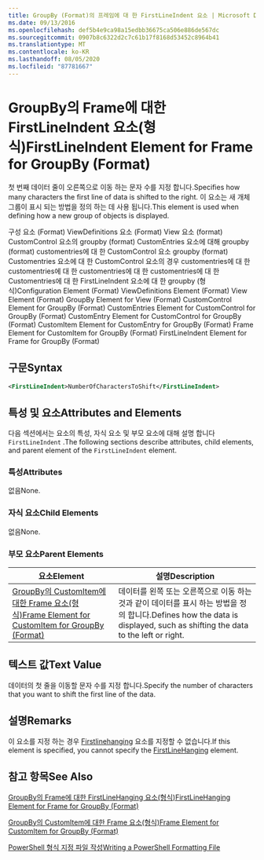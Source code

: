 ```yaml
---
title: GroupBy (Format)의 프레임에 대 한 FirstLineIndent 요소 | Microsoft Docs
ms.date: 09/13/2016
ms.openlocfilehash: def5b4e9ca98a15edbb36675ca506e886de567dc
ms.sourcegitcommit: 0907b8c6322d2c7c61b17f8168d53452c8964b41
ms.translationtype: MT
ms.contentlocale: ko-KR
ms.lasthandoff: 08/05/2020
ms.locfileid: "87781667"
---
```

# <a name="firstlineindent-element-for-frame-for-groupby-format"></a><span data-ttu-id="e3222-102">GroupBy의 Frame에 대한 FirstLineIndent 요소(형식)</span><span class="sxs-lookup"><span data-stu-id="e3222-102">FirstLineIndent Element for Frame for GroupBy (Format)</span></span>

<span data-ttu-id="e3222-103">첫 번째 데이터 줄이 오른쪽으로 이동 하는 문자 수를 지정 합니다.</span><span class="sxs-lookup"><span data-stu-id="e3222-103">Specifies how many characters the first line of data is shifted to the right.</span></span> <span data-ttu-id="e3222-104">이 요소는 새 개체 그룹이 표시 되는 방법을 정의 하는 데 사용 됩니다.</span><span class="sxs-lookup"><span data-stu-id="e3222-104">This element is used when defining how a new group of objects is displayed.</span></span>

<span data-ttu-id="e3222-105">구성 요소 (Format) ViewDefinitions 요소 (Format) View 요소 (format) CustomControl 요소의 groupby (format) CustomEntries 요소에 대해 groupby (format) customentries에 대 한 CustomControl 요소 groupby (format) Customentries 요소에 대 한 CustomControl 요소의 경우 customentries에 대 한 customentries에 대 한 customentries에 대 한 customentries에 대 한 Customentries에 대 한 FirstLineIndent 요소에 대 한 groupby (형식)</span><span class="sxs-lookup"><span data-stu-id="e3222-105">Configuration Element (Format) ViewDefinitions Element (Format) View Element (Format) GroupBy Element for View (Format) CustomControl Element for GroupBy (Format) CustomEntries Element for CustomControl for GroupBy (Format) CustomEntry Element for CustomControl for GroupBy (Format) CustomItem Element for CustomEntry for GroupBy (Format) Frame Element for CustomItem for GroupBy (Format) FirstLineIndent Element for Frame for GroupBy (Format)</span></span>

## <a name="syntax"></a><span data-ttu-id="e3222-106">구문</span><span class="sxs-lookup"><span data-stu-id="e3222-106">Syntax</span></span>

```xml
<FirstLineIndent>NumberOfCharactersToShift</FirstLineIndent>
```

## <a name="attributes-and-elements"></a><span data-ttu-id="e3222-107">특성 및 요소</span><span class="sxs-lookup"><span data-stu-id="e3222-107">Attributes and Elements</span></span>

<span data-ttu-id="e3222-108">다음 섹션에서는 요소의 특성, 자식 요소 및 부모 요소에 대해 설명 합니다 `FirstLineIndent` .</span><span class="sxs-lookup"><span data-stu-id="e3222-108">The following sections describe attributes, child elements, and parent element of the `FirstLineIndent` element.</span></span>

### <a name="attributes"></a><span data-ttu-id="e3222-109">특성</span><span class="sxs-lookup"><span data-stu-id="e3222-109">Attributes</span></span>

<span data-ttu-id="e3222-110">없음</span><span class="sxs-lookup"><span data-stu-id="e3222-110">None.</span></span>

### <a name="child-elements"></a><span data-ttu-id="e3222-111">자식 요소</span><span class="sxs-lookup"><span data-stu-id="e3222-111">Child Elements</span></span>

<span data-ttu-id="e3222-112">없음</span><span class="sxs-lookup"><span data-stu-id="e3222-112">None.</span></span>

### <a name="parent-elements"></a><span data-ttu-id="e3222-113">부모 요소</span><span class="sxs-lookup"><span data-stu-id="e3222-113">Parent Elements</span></span>

|<span data-ttu-id="e3222-114">요소</span><span class="sxs-lookup"><span data-stu-id="e3222-114">Element</span></span>|<span data-ttu-id="e3222-115">설명</span><span class="sxs-lookup"><span data-stu-id="e3222-115">Description</span></span>|
|-------------|-----------------|
|[<span data-ttu-id="e3222-116">GroupBy의 CustomItem에 대한 Frame 요소(형식)</span><span class="sxs-lookup"><span data-stu-id="e3222-116">Frame Element for CustomItem for GroupBy (Format)</span></span>](./frame-element-for-customitem-for-groupby-format.md)|<span data-ttu-id="e3222-117">데이터를 왼쪽 또는 오른쪽으로 이동 하는 것과 같이 데이터를 표시 하는 방법을 정의 합니다.</span><span class="sxs-lookup"><span data-stu-id="e3222-117">Defines how the data is displayed, such as shifting the data to the left or right.</span></span>|

## <a name="text-value"></a><span data-ttu-id="e3222-118">텍스트 값</span><span class="sxs-lookup"><span data-stu-id="e3222-118">Text Value</span></span>

<span data-ttu-id="e3222-119">데이터의 첫 줄을 이동할 문자 수를 지정 합니다.</span><span class="sxs-lookup"><span data-stu-id="e3222-119">Specify the number of characters that you want to shift the first line of the data.</span></span>

## <a name="remarks"></a><span data-ttu-id="e3222-120">설명</span><span class="sxs-lookup"><span data-stu-id="e3222-120">Remarks</span></span>

<span data-ttu-id="e3222-121">이 요소를 지정 하는 경우 [Firstlinehanging](./firstlinehanging-element-for-frame-for-groupby-format.md) 요소를 지정할 수 없습니다.</span><span class="sxs-lookup"><span data-stu-id="e3222-121">If this element is specified, you cannot specify the [FirstLineHanging](./firstlinehanging-element-for-frame-for-groupby-format.md) element.</span></span>

## <a name="see-also"></a><span data-ttu-id="e3222-122">참고 항목</span><span class="sxs-lookup"><span data-stu-id="e3222-122">See Also</span></span>

[<span data-ttu-id="e3222-123">GroupBy의 Frame에 대한 FirstLineHanging 요소(형식)</span><span class="sxs-lookup"><span data-stu-id="e3222-123">FirstLineHanging Element for Frame for GroupBy (Format)</span></span>](./firstlinehanging-element-for-frame-for-groupby-format.md)

[<span data-ttu-id="e3222-124">GroupBy의 CustomItem에 대한 Frame 요소(형식)</span><span class="sxs-lookup"><span data-stu-id="e3222-124">Frame Element for CustomItem for GroupBy (Format)</span></span>](./frame-element-for-customitem-for-groupby-format.md)

[<span data-ttu-id="e3222-125">PowerShell 형식 지정 파일 작성</span><span class="sxs-lookup"><span data-stu-id="e3222-125">Writing a PowerShell Formatting File</span></span>](./writing-a-powershell-formatting-file.md)
